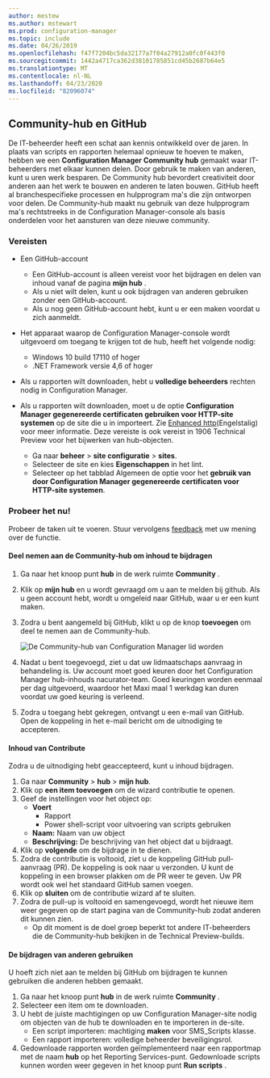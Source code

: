 ```yaml
---
author: mestew
ms.author: mstewart
ms.prod: configuration-manager
ms.topic: include
ms.date: 04/26/2019
ms.openlocfilehash: f47f7204bc5da32177a7f04a27912a0fc0f443f0
ms.sourcegitcommit: 1442a4717ca362d38101785851cd45b2687b64e5
ms.translationtype: MT
ms.contentlocale: nl-NL
ms.lasthandoff: 04/23/2020
ms.locfileid: "82096074"
---
```

## <a name="community-hub-and-github"></a>Community-hub en GitHub
<!--3555935 & 3555936-->

De IT-beheerder heeft een schat aan kennis ontwikkeld over de jaren. In plaats van scripts en rapporten helemaal opnieuw te hoeven te maken, hebben we een **Configuration Manager Community hub** gemaakt waar IT-beheerders met elkaar kunnen delen. Door gebruik te maken van anderen, kunt u uren werk besparen. De Community hub bevordert creativiteit door anderen aan het werk te bouwen en anderen te laten bouwen. GitHub heeft al branchespecifieke processen en hulpprogram ma's die zijn ontworpen voor delen. De Community-hub maakt nu gebruik van deze hulpprogram ma's rechtstreeks in de Configuration Manager-console als basis onderdelen voor het aansturen van deze nieuwe community.


### <a name="prerequisites"></a>Vereisten 

- Een GitHub-account

  - Een GitHub-account is alleen vereist voor het bijdragen en delen van inhoud vanaf de pagina **mijn hub** .
  - Als u niet wilt delen, kunt u ook bijdragen van anderen gebruiken zonder een GitHub-account.
  - Als u nog geen GitHub-account hebt, kunt u er een maken voordat u zich aanmeldt.

- Het apparaat waarop de Configuration Manager-console wordt uitgevoerd om toegang te krijgen tot de hub, heeft het volgende nodig:

   - Windows 10 build 17110 of hoger
   - .NET Framework versie 4,6 of hoger

- Als u rapporten wilt downloaden, hebt u **volledige beheerders** rechten nodig in Configuration Manager.
- Als u rapporten wilt downloaden, moet u de optie **Configuration Manager gegenereerde certificaten gebruiken voor HTTP-site systemen** op de site die u in importeert. Zie [Enhanced http](../../../../plan-design/hierarchy/enhanced-http.md)(Engelstalig) voor meer informatie. Deze vereiste is ook vereist in 1906 Technical Preview voor het bijwerken van hub-objecten.

     - Ga naar **beheer** > **site configuratie** > **sites**.
     - Selecteer de site en kies **Eigenschappen** in het lint. 
     - Selecteer op het tabblad Algemeen de optie voor het **gebruik van door Configuration Manager gegenereerde certificaten voor HTTP-site systemen**.

### <a name="try-it-out"></a>Probeer het nu!

Probeer de taken uit te voeren. Stuur vervolgens [feedback](../../../../understand/find-help.md#product-feedback) met uw mening over de functie.

#### <a name="join-the-community-hub-to-contribute-content"></a>Deel nemen aan de Community-hub om inhoud te bijdragen

1. Ga naar het knoop punt **hub** in de werk ruimte **Community** .
1. Klik op **mijn hub** en u wordt gevraagd om u aan te melden bij github. Als u geen account hebt, wordt u omgeleid naar GitHub, waar u er een kunt maken.
1. Zodra u bent aangemeld bij GitHub, klikt u op de knop **toevoegen** om deel te nemen aan de Community-hub.

   ![De Community-hub van Configuration Manager lid worden](../../media/3555935-join-community-hub.png)

1. Nadat u bent toegevoegd, ziet u dat uw lidmaatschaps aanvraag in behandeling is. Uw account moet goed keuren door het Configuration Manager hub-inhouds nacurator-team. Goed keuringen worden eenmaal per dag uitgevoerd, waardoor het Maxi maal 1 werkdag kan duren voordat uw goed keuring is verleend.
1. Zodra u toegang hebt gekregen, ontvangt u een e-mail van GitHub. Open de koppeling in het e-mail bericht om de uitnodiging te accepteren.

#### <a name="contribute-content"></a>Inhoud van Contribute

Zodra u de uitnodiging hebt geaccepteerd, kunt u inhoud bijdragen.

1. Ga naar **Community** > **hub** > **mijn hub**.
1. Klik op **een item toevoegen** om de wizard contributie te openen.
1. Geef de instellingen voor het object op:
   - **Voert** 
     - Rapport
     - Power shell-script voor uitvoering van scripts gebruiken
   - **Naam:** Naam van uw object
   - **Beschrijving:** De beschrijving van het object dat u bijdraagt.
1. Klik op **volgende** om de bijdrage in te dienen.
1. Zodra de contributie is voltooid, ziet u de koppeling GitHub pull-aanvraag (PR). De koppeling is ook naar u verzonden. U kunt de koppeling in een browser plakken om de PR weer te geven. Uw PR wordt ook wel het standaard GitHub samen voegen.
1. Klik op **sluiten** om de contributie wizard af te sluiten.
1. Zodra de pull-up is voltooid en samengevoegd, wordt het nieuwe item weer gegeven op de start pagina van de Community-hub zodat anderen dit kunnen zien.
   - Op dit moment is de doel groep beperkt tot andere IT-beheerders die de Community-hub bekijken in de Technical Preview-builds.

#### <a name="use-the-contributions-of-others"></a>De bijdragen van anderen gebruiken

U hoeft zich niet aan te melden bij GitHub om bijdragen te kunnen gebruiken die anderen hebben gemaakt.

1. Ga naar het knoop punt **hub** in de werk ruimte **Community** .
1. Selecteer een item om te downloaden.
1. U hebt de juiste machtigingen op uw Configuration Manager-site nodig om objecten van de hub te downloaden en te importeren in de-site.
    - Een script importeren: machtiging **maken** voor SMS_Scripts klasse.
    - Een rapport importeren: volledige beheerder beveiligingsrol.
1. Gedownloade rapporten worden geïmplementeerd naar een rapportmap met de naam **hub** op het Reporting Services-punt. Gedownloade scripts kunnen worden weer gegeven in het knoop punt **Run scripts** .

